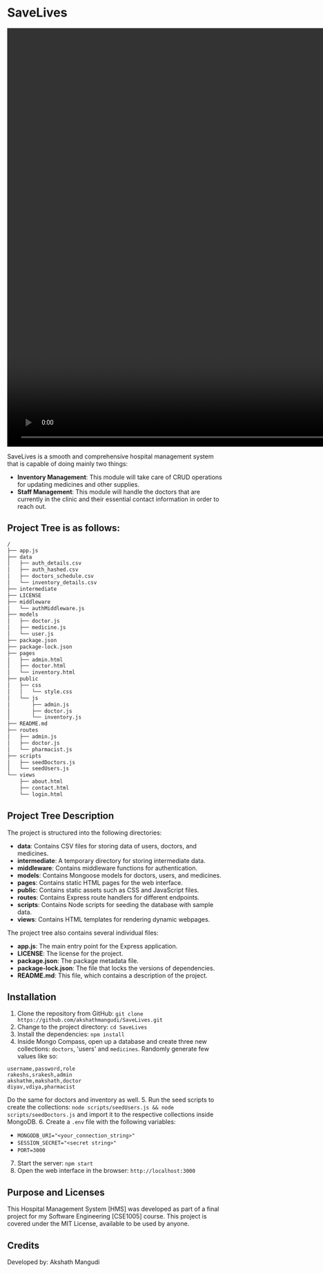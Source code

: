 # SaveLives
<video width="1919" height="970" controls>
    <source src="./media/demo.mp4" type="video/mp4">
    Your browser does not suppport the video tag. 
</video>

SaveLives is a smooth and comprehensive hospital management system that is capable of doing mainly two things: 
* **Inventory Management**: This module will take care of CRUD operations for updating medicines and other supplies. 
* **Staff Management**: This module will handle the doctors that are currently in the clinic and their essential contact information in order to reach out. 

## Project Tree is as follows: 
```bash
/
├── app.js
├── data
│   ├── auth_details.csv
│   ├── auth_hashed.csv
│   ├── doctors_schedule.csv
│   └── inventory_details.csv
├── intermediate
├── LICENSE
├── middleware
│   └── authMiddleware.js
├── models
│   ├── doctor.js
│   ├── medicine.js
│   └── user.js
├── package.json
├── package-lock.json
├── pages
│   ├── admin.html
│   ├── doctor.html
│   └── inventory.html
├── public
│   ├── css
│   │   └── style.css
│   └── js
│       ├── admin.js
│       ├── doctor.js
│       └── inventory.js
├── README.md
├── routes
│   ├── admin.js
│   ├── doctor.js
│   └── pharmacist.js
├── scripts
│   ├── seedDoctors.js
│   └── seedUsers.js
└── views
    ├── about.html
    ├── contact.html
    └── login.html
```

## Project Tree Description

The project is structured into the following directories:

- **data**: Contains CSV files for storing data of users, doctors, and medicines.
- **intermediate**: A temporary directory for storing intermediate data.
- **middleware**: Contains middleware functions for authentication.
- **models**: Contains Mongoose models for doctors, users, and medicines.
- **pages**: Contains static HTML pages for the web interface.
- **public**: Contains static assets such as CSS and JavaScript files.
- **routes**: Contains Express route handlers for different endpoints.
- **scripts**: Contains Node scripts for seeding the database with sample data.
- **views**: Contains HTML templates for rendering dynamic webpages.

The project tree also contains several individual files:

- **app.js**: The main entry point for the Express application.
- **LICENSE**: The license for the project.
- **package.json**: The package metadata file.
- **package-lock.json**: The file that locks the versions of dependencies.
- **README.md**: This file, which contains a description of the project.


## Installation

1. Clone the repository from GitHub: `git clone https://github.com/akshathmangudi/SaveLives.git`
2. Change to the project directory: `cd SaveLives`
3. Install the dependencies: `npm install`
4. Inside Mongo Compass, open up a database and create three new collections: 
`doctors`, 'users' and `medicines`. Randomly generate few values like so: 
```
username,password,role
rakeshs,srakesh,admin
akshathm,makshath,doctor
diyav,vdiya,pharmacist
```

Do the same for doctors and inventory as well. 
5. Run the seed scripts to create the collections: `node scripts/seedUsers.js && node scripts/seedDoctors.js` and import it to the respective collections inside MongoDB. 
6. Create a `.env` file with the following variables:
   - `MONGODB_URI="<your_connection_string>"`
   - `SESSION_SECRET="<secret string>"`
   - `PORT=3000`
7. Start the server: `npm start`
8. Open the web interface in the browser: `http://localhost:3000`


## Purpose and Licenses
This Hospital Management System [HMS] was developed as part of a final project for my Software Engineering [CSE1005] course. This project is covered under the MIT License, available to be used by anyone.

## Credits
Developed by: Akshath Mangudi